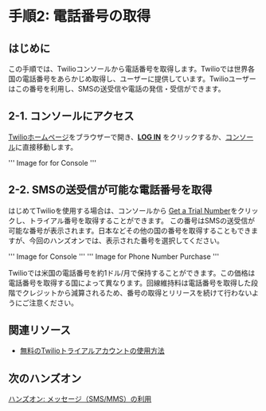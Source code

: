 #  手順2: 電話番号の取得
## はじめに
この手順では、Twilioコンソールから電話番号を取得します。Twilioでは世界各国の電話番号をあらかじめ取得し、ユーザーに提供しています。Twilioユーザーはこの番号を利用し、SMSの送受信や電話の発信・受信ができます。

## 2-1. コンソールにアクセス
[Twilioホームページ](https://www.twilio.com/)をブラウザーで開き、[__LOG IN__](https://www.twilio.com/login) をクリックするか、[コンソール](https://www.twilio.com/console)に直接移動します。

''' Image for for Console '''

## 2-2. SMSの送受信が可能な電話番号を取得
はじめてTwilioを使用する場合は、コンソールから [Get a Trial Number](https://www.twilio.com/console/phone-numbers/trial-number/modal?capability[]=sms)をクリックし、トライアル番号を取得することができます。
この番号はSMSの送受信が可能な番号が表示されます。日本などその他の国の番号を取得することもできますが、今回のハンズオンでは、表示された番号を選択してください。

''' Image for Console '''
''' Image for Phone Number Purchase '''

Twilioでは米国の電話番号を約1ドル/月で保持することができます。この価格は電話番号を取得する国によって異なります。回線維持料は電話番号を取得した段階でクレジットから減算されるため、番号の取得とリリースを続けて行わないようにご注意ください。

## 関連リソース

- [無料のTwilioトライアルアカウントの使用方法](https://jp.twilio.com/docs/usage/tutorials/how-to-use-your-free-trial-account)


## 次のハンズオン
[ハンズオン: メッセージ（SMS/MMS）の利用](../02-Twilio-SMS/02-00-Overview.md)